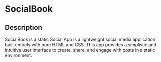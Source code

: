 # SocialBook



## Description

SocialBook is a static Social App is a lightweight social media application built entirely with pure HTML and CSS. This app provides a simplistic and intuitive user interface to create, share, and engage with posts in a static environment.
